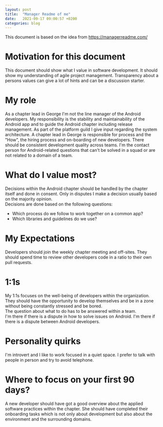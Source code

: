 ```yaml
---
layout: post
title:  "Manager Readme of me"
date:   2021-09-17 09:00:57 +0200
categories: blog
---
```


This document is based on the idea from  https://managerreadme.com/

# Motivation for this document
[//]: # "[DELETE LATER]"
[//]: # "Try to answer these questions: Why did you take the time to write this document?"  
[//]: # "What were you aiming to get from others reading it?"

This document should show what I value in software development. 
It should show my understanding of agile project management. 
Transparency about a persons values can give a lot of hints and can be a discussion starter. 

# My role
[//]: # "[DELETE LATER]"
[//]: # "Try to answer these questions: How are you being measured for by the organization?"
[//]: # "What are the team's KPIs? How will you help your teammates get better at their jobs?"

As a chapter lead in George I'm not the line manager of the Android developers. 
My responsibility is the stability and maintainability of the Android app and to guide the Android chapter including release management.
As part of the platform guild I give input regarding the system architecture.
A chapter lead in George is responsible for process and the "How", the hiring process and on-boarding of new developers.
There should be consistent development quality across teams.
I'm the contact person for Android-related questions that can't be solved in a squad or are not related to a domain of a team. 


# What do I value most?
[//]: # "[DELETE LATER]"
[//]: # "Try to answer these questions: What does helping me look like?"
[//]: # "What is my process for handling conflicts? (and how you can do it yourself) How does helping me look like?"
[//]: # "What weaknesses of mine should the team know about, and how can they help me improve?"

Decisions within the Android chapter should be handled by the chapter itself and done in consent. 
Only in disputes I make a decision usually based on the majority opinion.  
Decisions are done based on the following questions:
* Which process do we follow to work together on a common app? 
* Which libraries and guidelines do we use?

# My Expectations
[//]: # "[DELETE LATER]"
[//]: # "Try to answer these questions: How should people set time with you?"
[//]: # "When it comes to mistakes, what's the best way for employees to come forward? How do you define 'Done'?"
[//]: # "When should people be available and how? (e.g. work hours, availability via chat/phone etc.)"

Developers should join the weekly chapter meeting and off-sites.
They should spend time to review other developers code in a ratio to their own pull requests. 

# 1:1s
[//]: # "[DELETE LATER]"
[//]: # "Try to answer these questions: When do you usually have 1:1s with your team?"
[//]: # "Who should lead the 1:1 (you or them)? What should be the main focus during that time?"

My 1:1s focuses on the well-being of developers within the organization. 
They should have the opportunity to develop themselves and be in a zone without being constantly stressed and be bored.   
The question about what to do has to be answered within a team.  
I'm there if there is a dispute in how to solve issues on Android. 
I'm there if there is a dispute between Android developers.
  
# Personality quirks
[//]: # "[DELETE LATER]"
[//]: # "Try to answer this question: What are the individual quirks that anyone working with me should know about?"
[//]: # "Usually, these quirks are not 'good' or 'bad', they just part of who you are."
[//]: # "It's the small things that people do that gets you extremely happy/excited or extremely upset/nervous within 5 seconds without any good reason."

I'm introvert and I like to work focused in a quiet space.
I prefer to talk with people in person and try to avoid telephone. 

# Where to focus on your first 90 days?
[//]: # "[DELETE LATER]"
[//]: # "Try to answer these questions: What does effective onboarding look like on your team?" 
[//]: # "How can they tell if they're doing a good job in their first 30 days?"

A new developer should have got a good overview about the applied software practices within the chapter. 
She should have completed their onboarding tasks which is not only about development but also about the environment and 
the surrounding domains. 